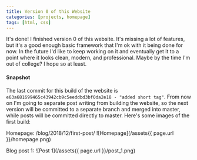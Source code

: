 ```yaml
---
title: Version 0 of this Website
categories: [projects, homepage]
tags: [html, css]
---
```

It's done! I finished version 0 of this website. It's missing a lot of features, but it's a good enough basic framework that I'm ok with it being done for now.
In the future I'd like to keep working on it and eventually get it to a point where it looks clean, modern, and professional. Maybe by the time I'm out of college? I hope so at least.

#### Snapshot
The last commit for this build of the website is `e63a681699465c43942cb9c5eeddbd3bf0da2e18 - "added short tag"`.
From now on I'm going to separate post writing from building the website, so the next version will be committed to a separate branch and merged into master, while posts will be committed directly to master.
Here's some images of the first build:

Homepage:
/blog/2018/12/first-post/
![Homepage](/assets{{ page.url }}/homepage.png)

Blog post 1:
![Post 1](/assets{{ page.url }}/post_1.png)
